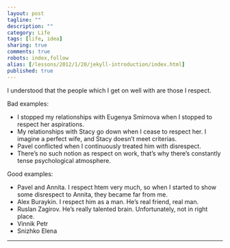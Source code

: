 ```yaml
---
layout: post
tagline: ""
description: ""
category: Life
tags: [life, idea]
sharing: true
comments: true
robots: index,follow
alias: [/lessons/2012/1/20/jekyll-introduction/index.html]
published: true
---
```


I understood that the people which I get on well with are those I respect.

Bad examples:
* I stopped my relationships with Eugenya Smirnova when I stopped to respect her aspirations.
* My relationships with Stacy go down when I cease to respect her. I imagine a perfect wife, and Stacy doesn’t meet criterias.
* Pavel conflicted when I continuously treated him with disrespect.
* There’s no such notion as respect on work, that’s why there’s constantly tense psychological atmosphere.

Good examples:
* Pavel and Annita. I respect htem very much, so when I started to show some disrespect to Annita, they became far from me.
* Alex Buraykin. I respect him as a man. He’s real friend, real man.
* Ruslan Zagirov. He’s really talented brain. Unfortunately, not in right place.
* Vinnik Petr
* Snizhko Elena

---
